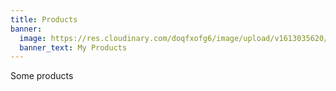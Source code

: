 ```yaml
---
title: Products
banner:
  image: https://res.cloudinary.com/doqfxofg6/image/upload/v1613035620/IMG_9711_cs3amr.jpg
  banner_text: My Products
---
```

Some products